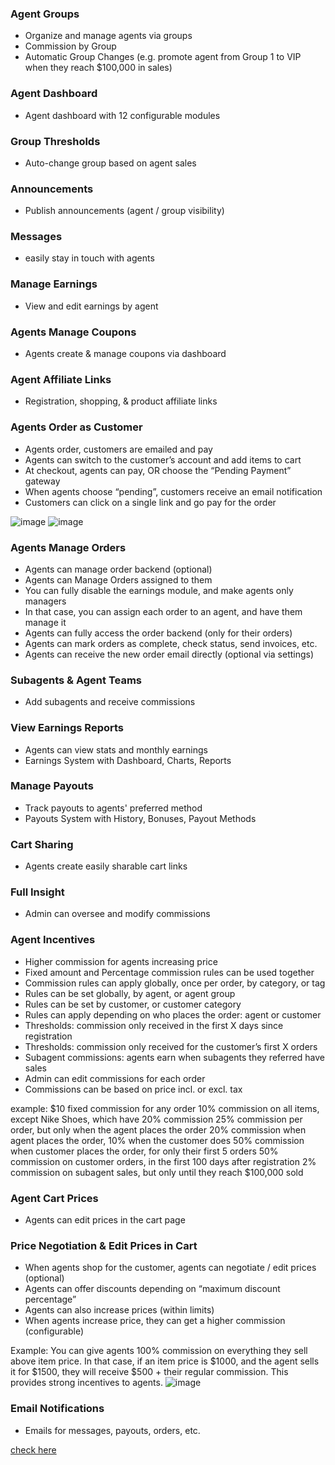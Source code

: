 ### Agent Groups
- Organize and manage agents via groups
- Commission by Group
- Automatic Group Changes (e.g. promote agent from Group 1 to VIP when they reach $100,000 in sales)

### Agent Dashboard
 - Agent dashboard with 12 configurable modules

### Group Thresholds
 - Auto-change group based on agent sales

### Announcements
 - Publish announcements (agent / group visibility)

### Messages
 - easily stay in touch with agents
 
### Manage Earnings
 - View and edit earnings by agent

### Agents Manage Coupons
 - Agents create & manage coupons via dashboard

### Agent Affiliate Links
 - Registration, shopping, & product affiliate links

### Agents Order as Customer
 - Agents order, customers are emailed and pay
- Agents can switch to the customer’s account and add items to cart
- At checkout, agents can pay, OR choose the “Pending Payment” gateway
- When agents choose “pending”, customers receive an email notification
- Customers can click on a single link and go pay for the order

![image](https://prnt.sc/Jnyeto0-q_wA)
![image](https://prnt.sc/EDSe9imXuUoi)

### Agents Manage Orders
 - Agents can manage order backend (optional)
 - Agents can Manage Orders assigned to them
 - You can fully disable the earnings module, and make agents only managers
 - In that case, you can assign each order to an agent, and have them manage it
 - Agents can fully access the order backend (only for their orders)
 - Agents can mark orders as complete, check status, send invoices, etc.
 - Agents can receive the new order email directly (optional via settings)


### Subagents & Agent Teams
 - Add subagents and receive commissions

### View Earnings Reports
 - Agents can view stats and monthly earnings
 - Earnings System with Dashboard, Charts, Reports

### Manage Payouts
 - Track payouts to agents' preferred method
 - Payouts System with History, Bonuses, Payout Methods

### Cart Sharing
 - Agents create easily sharable cart links

### Full Insight
 - Admin can oversee and modify commissions

### Agent Incentives
 - Higher commission for agents increasing price
 - Fixed amount and Percentage commission rules can be used together
 - Commission rules can apply globally, once per order, by category, or tag
 - Rules can be set globally, by agent, or agent group
 - Rules can be set by customer, or customer category
 - Rules can apply depending on who places the order: agent or customer
 - Thresholds: commission only received in the first X days since registration
 - Thresholds: commission only received for the customer’s first X orders
 - Subagent commissions: agents earn when subagents they referred have sales
 - Admin can edit commissions for each order
 - Commissions can be based on price incl. or excl. tax

example: 
    $10 fixed commission for any order
    10% commission on all items, except Nike Shoes, which have 20% commission
    25% commission per order, but only when the agent places the order
    20% commission when agent places the order, 10% when the customer does
    50% commission when customer places the order, for only their first 5 orders
    50% commission on customer orders, in the first 100 days after registration
    2% commission on subagent sales, but only until they reach $100,000 sold



### Agent Cart Prices
 - Agents can edit prices in the cart page

### Price Negotiation & Edit Prices in Cart
- When agents shop for the customer, agents can negotiate / edit prices (optional)
- Agents can offer discounts depending on “maximum discount percentage”
- Agents can also increase prices (within limits)
- When agents increase price, they can get a higher commission (configurable)

Example: You can give agents 100% commission on everything they sell above item price. In that case, if an item price is $1000, and the agent sells it for $1500, they will receive $500 + their regular commission. This provides strong incentives to agents.
![image](https://prnt.sc/R8yfdMVDx4T_)

### Email Notifications
 - Emails for messages, payouts, orders, etc.

[check here](https://woocommerce-b2b-plugin.com/sales-agents-reps/)
